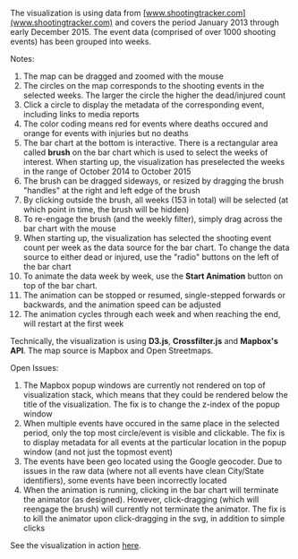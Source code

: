 The visualization is using data from [www.shootingtracker.com](www.shootingtracker.com) and covers the period January 2013 through early December 2015. The event data (comprised of over 1000 shooting events) has been grouped into weeks.  

Notes:

1. The map can be dragged and zoomed with the mouse
2. The circles on the map corresponds to the shooting events in the selected weeks. The larger the circle the higher the dead/injured count 
3. Click a circle to display the metadata of the corresponding event, including links to media reports
4. The color coding means red for events where deaths occured and orange for events with injuries but no deaths
5. The bar chart at the bottom is interactive. There is a rectangular area called **brush** on the bar chart which is used to select the weeks of interest. When starting up, the visualization has preselected the weeks in the range of October 2014 to October 2015
6. The brush can be dragged sideways, or resized by dragging the brush "handles" at the right and left edge of the brush
7. By clicking outside the brush, all weeks (153 in total) will be selected (at which point in time, the brush will be hidden)
8. To re-engage the brush (and the weekly filter), simply drag across the bar chart with the mouse
9. When starting up, the visualization has selected the shooting event count per week as the data source for the bar chart. To change the data source to either dead or injured, use the "radio" buttons on the left of the bar chart
10. To animate the data week by week, use the **Start Animation** button on top of the bar chart. 
11. The animation can be stopped or resumed, single-stepped forwards or backwards, and the animation speed can be adjusted
12. The animation cycles through each week and when reaching the end, will restart at the first week

Technically, the visualization is using **D3.js**, **Crossfilter.js** and **Mapbox's API**. The map source is Mapbox and Open Streetmaps.

Open Issues:

1. The Mapbox popup windows are currently not rendered on top of visualization stack, which means that they could be rendered below the title of the visualization. The fix is to change the z-index of the popup window
2. When multiple events have occured in the same place in the selected period, only the top most circle/event is visible and clickable. The fix is to display metadata for all events at the particular location in the popup window (and not just the topmost event)
3. The events have been geo located using the Google geocoder. Due to issues in the raw data (where not all events have clean City/State identifiers), some events have been incorrectly located
4. When the animation is running, clicking in the bar chart will terminate the animator (as designed). However, click-dragging (which will reengage the brush) will currently not terminate the animator. The fix is to kill the animator upon click-dragging in the svg, in addition to simple clicks

See the visualization in action [here](http://bl.ocks.org/boeric/c1fe5650da3d6e790706). 